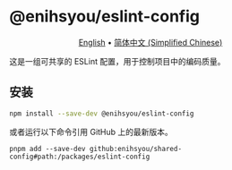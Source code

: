 # @enihsyou/eslint-config

<p align="center">
  <a href="README.md">English</a> •
  <a href="README.zh-CN.md">简体中文 (Simplified Chinese)</a>
</p>

这是一组可共享的 ESLint 配置，用于控制项目中的编码质量。

## 安装

```bash
npm install --save-dev @enihsyou/eslint-config
```

或者运行以下命令引用 GitHub 上的最新版本。

```shell
pnpm add --save-dev github:enihsyou/shared-config#path:/packages/eslint-config
```
